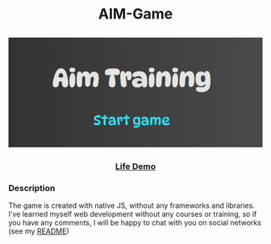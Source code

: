 <h1 align="center">AIM-Game</h1>
<h2 align="center">
<img src="./readme_img/header.png">
</h2>

<h3 align="center">
    <a href="https://aimgame8.netlify.app/">Life Demo</a>
</h3>


### Description

The game is created with native JS, without any frameworks and libraries. I've learned myself web development without any courses or training, so if you have any comments, I will be happy to chat with you on social networks (see  my [README]())
